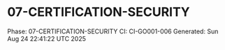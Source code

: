 # 07-CERTIFICATION-SECURITY
Phase: 07-CERTIFICATION-SECURITY
CI: CI-GO001-006
Generated: Sun Aug 24 22:41:22 UTC 2025
